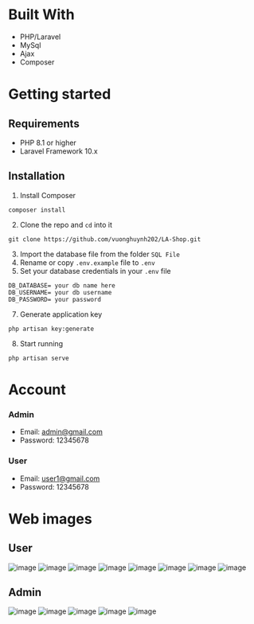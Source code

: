 # Built With
- PHP/Laravel
- MySql
- Ajax
- Composer
# Getting started
## Requirements
- PHP 8.1 or higher
- Laravel Framework 10.x
## Installation
1. Install Composer
```
composer install
```
2. Clone the repo and `cd` into it
```
git clone https://github.com/vuonghuynh202/LA-Shop.git
```
3. Import the database file from the folder `SQL File`
4. Rename or copy `.env.example` file to `.env`
5. Set your database credentials in your `.env` file
```
DB_DATABASE= your db name here
DB_USERNAME= your db username
DB_PASSWORD= your password
```
7. Generate application key
```
php artisan key:generate
```
8. Start running
```
php artisan serve
```
# Account
### Admin
- Email: admin@gmail.com
- Password: 12345678
### User
- Email: user1@gmail.com
- Password: 12345678

# Web images
## User
![image](https://github.com/user-attachments/assets/91025076-e5cc-4bca-bbad-ad83a5726dff)
![image](https://github.com/user-attachments/assets/cec97133-15c6-4513-88a2-b8ac399f97cd)
![image](https://github.com/user-attachments/assets/fca5b583-d11d-46c2-ab1c-d307d03ed875)
![image](https://github.com/user-attachments/assets/189f7ab1-3388-4ad9-b98d-084aec7791cf)
![image](https://github.com/user-attachments/assets/aa9ed55d-f567-4d02-9d4b-90d55ed5e1f1)
![image](https://github.com/user-attachments/assets/0679a735-9d38-4156-b6df-1201a6b3efea)
![image](https://github.com/user-attachments/assets/94987cce-422f-42a8-90b4-a716a8eed8ba)
![image](https://github.com/user-attachments/assets/4a4750bb-4737-441d-893d-fbdefdf37b9c)

## Admin
![image](https://github.com/user-attachments/assets/916b0706-a668-4093-b052-91952ed9a548)
![image](https://github.com/user-attachments/assets/97c95559-fe2c-4eff-a71c-55a3ef6ca69e)
![image](https://github.com/user-attachments/assets/c24cf88d-4a79-4e43-8801-081791f13a6a)
![image](https://github.com/user-attachments/assets/7ed41521-184b-4bb1-9c9a-9b7f2a9ba487)
![image](https://github.com/user-attachments/assets/662b496c-5d1d-41ad-9543-6a7b38bfe3c3)





